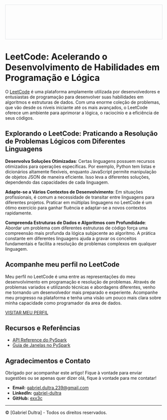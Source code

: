 <div style="width: 100%; border: 1px solid #dfe2e5; overflow: hidden; margin-bottom: 16px;">
 <div style="width: 100%; background-image: url('https://raw.githubusercontent.com/exx3c/exx3c.github.io/refs/heads/main/leetcode_1.png'); background-size: cover;background-position: center; height: 110px;"></div>
</div>

# LeetCode: Acelerando o Desenvolvimento de Habilidades em Programação e Lógica

O [LeetCode](https://leetcode.com/) é uma plataforma amplamente utilizada por desenvolvedores e entusiastas de programação para desenvolver suas habilidades em algoritmos e estruturas de dados. Com uma enorme coleção de problemas, que vão desde os níveis iniciante até os mais avançados, o LeetCode oferece um ambiente para aprimorar a lógica, o raciocínio e a eficiência de seus códigos.

## Explorando o LeetCode: Praticando a Resolução de Problemas Lógicos com Diferentes Linguagens

**Desenvolva Soluções Otimizadas**: Certas linguagens possuem recursos otimizados para operações específicas. Por exemplo, Python tem listas e dicionários altamente flexíveis, enquanto JavaScript permite manipulação de objetos JSON de maneira eficiente. Isso leva a diferentes soluções, dependendo das capacidades de cada linguagem.

**Adapte-se a Vários Contextos de Desenvolvimento**: Em situações profissionais, é comum a necessidade de transitar entre linguagens para diferentes projetos. Praticar em múltiplas linguagens no LeetCode é um ótimo exercício para ganhar fluência e adaptar-se a novos contextos rapidamente.

**Compreenda Estruturas de Dados e Algoritmos com Profundidade**: Abordar um problema com diferentes estruturas de código força uma compreensão mais profunda da lógica subjacente ao algoritmo. A prática constante em diferentes linguagens ajuda a gravar os conceitos fundamentais e facilita a resolução de problemas complexos em qualquer linguagem.

## Acompanhe meu perfil no LeetCode

Meu perfil no LeetCode é uma entre as representações do meu desenvolvimento em programação e resolução de problemas. Através de problemas variados e utilizando técnicas e abordagens diferentes, venho me tornando um desenvolvedor mais preparado e experiente. Acompanhe meu progresso na plataforma e tenha uma visão um pouco mais clara sobre minha capacidade como programador da area de dados.

<div style="padding: 0px">
 <a href="#">VISITAR MEU PERFIL</a>
</div>

## Recursos e Referências

- [API Reference do PySpark](https://spark.apache.org/docs/latest/api/python/reference/index.html)
- [Guia de Janelas no PySpark](https://sparkbyexamples.com/pyspark/pyspark-window-functions/)

## Agradecimentos e Contato

Obrigado por acompanhar este artigo! Fique à vontade para enviar sugestões ou se apenas quer dizer olá, fique à vontade para me contatar!

- **Email:** [gabriel.dultra.239@gmail.com](mailto:gabriel.dultra.239@gmail.com)
- **LinkedIn:** [gabriel-dultra](https://www.linkedin.com/in/gabriel-dultra/)
- **GitHub:** [exx3c](https://github.com/exx3c/)

---

© [Gabriel Dultra] - Todos os direitos reservados.
